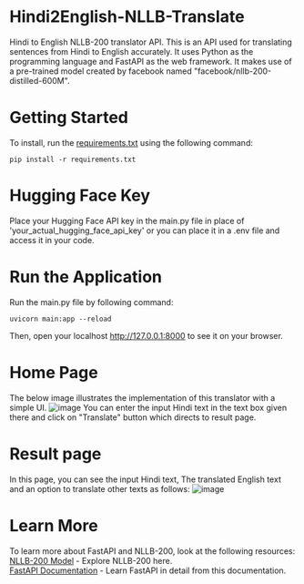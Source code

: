 # Hindi2English-NLLB-Translate
Hindi to English NLLB-200 translator API. This is an API used for translating sentences from Hindi to English accurately. It uses Python as the programming language and FastAPI as the web framework. It makes use of a pre-trained model created by facebook named "facebook/nllb-200-distilled-600M".  

# Getting Started  
To install, run the [requirements.txt](requirements.txt) using the following command:  

```
pip install -r requirements.txt
```

# Hugging Face Key  
Place your Hugging Face API key in the main.py file in place of 'your_actual_hugging_face_api_key' or you can place it in a .env file and access it in your code.  

# Run the Application
Run the main.py file by following command:
```
uvicorn main:app --reload
```
Then, open your localhost http://127.0.0.1:8000 to see it on your browser.  

# Home Page
The below image illustrates the implementation of this translator with a simple UI. 
![image](https://github.com/user-attachments/assets/b167e309-5d68-4bbd-be4e-ab78b2917f2d)
You can enter the input Hindi text in the text box given there and click on "Translate" button which directs to result page.

# Result page
In this page, you can see the input Hindi text, The translated English text and an option to translate other texts as follows:
![image](https://github.com/user-attachments/assets/214f5a40-b3c0-4293-892d-18fc9ab4957d)

# Learn More
To learn more about FastAPI and NLLB-200, look at the following resources:  
[NLLB-200 Model](https://huggingface.co/facebook/nllb-200-distilled-600M) - Explore NLLB-200 here.  
[FastAPI Documentation](https://fastapi.tiangolo.com/) - Learn FastAPI in detail from this documentation.  
